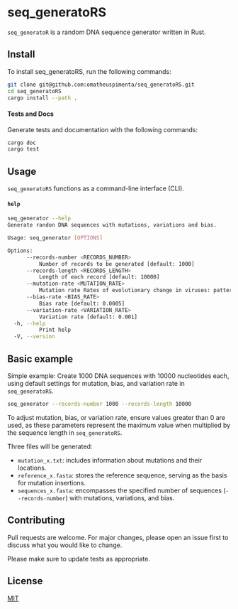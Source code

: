 # seq_generatoRS

`seq_generatoR` is a random DNA sequence generator written in Rust.  

## Install

To install seq_generatoRS, run the following commands:

```bash
git clone git@github.com:omatheuspimenta/seq_generatoRS.git
cd seq_generatoRS
cargo install --path . 
```

#### Tests and Docs


Generate tests and documentation with the following commands:

```bash
cargo doc
cargo test
```

## Usage

`seq_generatoRS` functions as a command-line interface (CLI). 


#### `help`
```bash
seq_generator --help
Generate randon DNA sequences with mutations, variations and bias.

Usage: seq_generator [OPTIONS]

Options:
      --records-number <RECORDS_NUMBER>
          Number of records to be generated [default: 1000]
      --records-length <RECORDS_LENGTH>
          Length of each record [default: 10000]
      --mutation-rate <MUTATION_RATE>
          Mutation rate Rates of evolutionary change in viruses: patterns and determinants Another relationship between mutation rate and genome size was noted by Drake, who proposed a 'universal' genomic mutation rate in DNA microorganisms of 3.4*10^–3 mutations per genome, per genomic replication. [REFERENCE](https://www.nature.com/articles/nrg2323) [default: 0.0034]
      --bias-rate <BIAS_RATE>
          Bias rate [default: 0.0005]
      --variation-rate <VARIATION_RATE>
          Variation rate [default: 0.001]
  -h, --help
          Print help
  -V, --version

```

## Basic example

Simple example: Create 1000 DNA sequences with 10000 nucleotides each, using default settings for mutation, bias, and variation rate in `seq_generatoRS`.

```bash
seq_generator --records-number 1000 --records-length 10000
```

To adjust mutation, bias, or variation rate, ensure values greater than 0 are used, as these parameters represent the maximum value when multiplied by the sequence length in `seq_generatoRS`.

Three files will be generated:

- `mutation_x.txt`: includes information about mutations and their locations.
- `reference_x.fasta`: stores the reference sequence, serving as the basis for mutation insertions.
- `sequences_x.fasta`: encompasses the specified number of sequences (`--records-number`) with mutations, variations, and bias.

## Contributing
Pull requests are welcome. For major changes, please open an issue first to discuss what you would like to change.

Please make sure to update tests as appropriate.

## License
[MIT](https://choosealicense.com/licenses/mit/)
